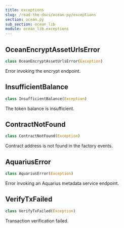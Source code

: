 ```yaml
---
title: exceptions
slug: /read-the-docs/ocean-py/exceptions
section: ocean.py
sub_section: ocean_lib
module: ocean_lib.exceptions
---
```

## OceanEncryptAssetUrlsError

```python
class OceanEncryptAssetUrlsError(Exception)
```

Error invoking the encrypt endpoint.

## InsufficientBalance

```python
class InsufficientBalance(Exception)
```

The token balance is insufficient.

## ContractNotFound

```python
class ContractNotFound(Exception)
```

Contract address is not found in the factory events.

## AquariusError

```python
class AquariusError(Exception)
```

Error invoking an Aquarius metadata service endpoint.

## VerifyTxFailed

```python
class VerifyTxFailed(Exception)
```

Transaction verification failed.

